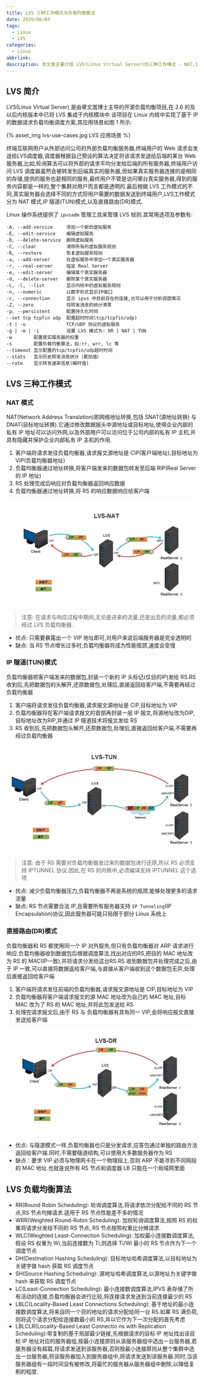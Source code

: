 ```yaml
---
title: LVS 三种工作模式与负载均衡算法
date: 2020/06/04
tags:
  - Linux
  - LVS
categories:
  - Linux
abbrlink: 
description: 本文章主要介绍 LVS(Linux Virtual Server)的三种工作模式 - NAT,IP 隧道,直接路由(Direct Routing),并简述了三中工作模式的优缺点.后面介绍了 LVS 支持的负载均衡算法
---
```


## LVS 简介

LVS(Linux Virtual Server) 是由章文嵩博士主导的开源负载均衡项目,在 2.6 的及以后内核版本中已将 LVS 集成于内核模块中.该项目在 Linux 内核中实现了基于 IP 的数据请求负载均衡调度方案,其应用场景如图 1 所示:

{% asset_img lvs-use-cases.jpg LVS 应用场景 %}

终端互联网用户从外部访问公司的外部负载均衡服务器,终端用户的 Web 请求会发送给LVS调度器,调度器根据自己预设的算法决定将该请求发送给后端的某台 Web 服务器,比如,轮询算法可以将外部的请求平均分发给后端的所有服务器,终端用户访问 LVS 调度器虽然会被转发到后端真实的服务器,但如果真实服务器连接的是相同的存储,提供的服务也是相同的服务,最终用户不管是访问哪台真实服务器,得到的服务内容都是一样的,整个集群对用户而言都是透明的.最后根据 LVS 工作模式的不同,真实服务器会选择不同的方式将用户需要的数据发送到终端用户,LVS工作模式分为 NAT 模式,IP 隧道(TUN)模式,以及直接路由(DR)模式.

Linux 操作系统提供了 `ipvsadm` 管理工具来管理 LVS 规则.其常用选项及参数有:

```text
-A, --add-service     添加一个新的虚拟服务
-E, --edit-service    编辑虚拟服务
-D, --delete-service  删除虚拟服务
-C, --clear           清除所有的虚拟服务规则
-R, --restore         恢复虚拟服务规则
-a, --add-server      在虚拟服务中添加一个真实服务器
-r, --real-server     指定 Real Server
-e, --edit-server     编辑某个真实服务器
-d, --delete-server   删除某个真实服务器
-L, -l, --list        显示内核中的虚拟服务规则
-n, --numeric         以数字形式显示IP端口
-c, --connection      显示 ipvs 中目前存在的连接,也可以用于分析调度情况
-Z, --zero            将转发消息的统计清零
-p, --persistent      配置持久化时间
--set tcp tcpfin udp  配置超时时间(tcp/tcpfin/udp)
-t | -u               TCP/UDP 协议的虚拟服务
-g | -m | -i          设置 LVS 模式为: DR | NAT | TUN
-w        配置真实服务器的权重
-s        配置负载均衡算法，如:rr, wrr, lc 等
--timeout 显示配置的tcp/tcpfin/udp超时时间
--stats   显示历史转发消息统计（累加值）
--rate    显示转发速率信息(瞬时值)
```

## LVS 三种工作模式

### NAT 模式

NAT(Network Address Translation)即网络地址转换,包括 SNAT(源地址转换) 与 DNAT(目标地址转换).它通过修改数据报头中源地址或目标地址,使得企业内部的私有 IP 地址可以访问外网,以及外部用户可以访问位于公司内部的私有 IP 主机,并具有隐藏并保护企业内部私有 IP 主机的作用.

1. 客户端将请求发往负载均衡器,请求报文源地址是 CIP(客户端地址),目标地址为 VIP(负载均衡器地址)
2. 负载均衡器通过地址转换,将客户端发来的数据包转发至后端 RIP(Real Server 的 IP 地址)
3. RS 处理完成后响应对负载均衡器返回响应数据
4. 负载均衡器通过地址转换,将 RS 的响应数据响应给客户端

![LVS NAT](lvs-working-mode/lvs-NAT.jpg)

> 注意: 在请求与响应过程中期间,无论是进来的流量,还是出去的流量,都必须经过 LVS 负载均衡器.

- 优点: 只需要暴露出一个 VIP 地址即可,对用户来说后端服务器是完全透明的
- 缺点: 当 RS 节点增长过多时,负载均衡器将成为性能瓶颈,速度会变慢

### IP 隧道(TUN)模式

负载均衡器把客户端发来的数据包,封装一个新的 IP 头标记(仅目的IP)发给 RS.RS 收到后,先把数据包的头解开,还原数据包,处理后,直接返回给客户端,不需要再经过负载均衡器

1. 客户端将请求发往负载均衡器,请求报文源地址是 CIP,目标地址为 VIP
2. 负载均衡器将在客户端请求报文的首部再封装一层 IP 报文,将源地址改为DIP,目标地址改为RIP,并通过 IP 隧道技术将报文发给 RS
3. RS 收到后,先把数据包头解开,还原数据包,处理后,直接返回给客户端,不需要再经过负载均衡器

![LVS TUN](lvs-working-mode/lvs-TUN.jpg)

> 注意: 由于 RS 需要对负载均衡器发过来的数据包进行还原,所以 RS 必须支持 IPTUNNEL 协议.因此,在 RS 的内核中,必须编译支持 IPTUNNEL 这个选项

- 优点: 减少负载均衡器压力,负载均衡器不再是系统的瓶颈,能够处理更多的请求流量
- 缺点: RS 节点需要合法 IP,且需要所有服务器支持 `IP Tunneling`(IP Encapsulation)协议,因此服务器可能只局限于部分 Linux 系统上

### 直接路由(DR)模式

负载均衡器和 RS 都使用同一个 IP 对外服务,但只有负载均衡器对 ARP 请求进行响应.负载均衡器收到数据包后根据调度算法,找出对应的RS,把目的 MAC 地址改为 RS 的 MAC(IP一致),并将请求分发给这台RS.RS 收到数据包并处理完成之后,由于 IP 一致,可以直接将数据返给客户端,与直接从客户端收到这个数据包无异,处理后直接返回给客户端

1. 客户端将请求发往前端的负载均衡器,请求报文源地址是 CIP,目标地址为 VIP
2. 负载均衡器将客户端请求报文的源 MAC 地址改为自己的 MAC 地址,目标 MAC 改为了 RS 的 MAC 地址,并将此包发送给 RS
3. 处理完请求报文后,由于 RS 与 负载均衡器有具有同一 VIP,会将响应报文直接发送给客户端

![LVS DR](lvs-working-mode/lvs-DR.jpg)

- 优点: 与隧道模式一样,负载均衡器也只是分发请求,应答包通过单独的路由方法返回给客户端.同时,不需要隧道结构,可以使用大多数服务器作为 RS
- 缺点：要求 VIP 必须与物理网卡在一个物理段上,否则 ARP 不能寻到不同网段的 MAC 地址.也就是说所有 RS 节点和调度器 LB 只能在一个局域网里面

## LVS 负载均衡算法

- RR(Round Robin Scheduling): 轮询调度算法,将请求依次分配给不同的 RS 节点,RS 节点均摊请求.适用于 RS 节点性能差不多的情况
- WRR(Weighted Round-Robin Scheduling): 加权轮询调度算法,按照 RS 的权重将请求分发给不同的 RS 节点, RS 节点按照权重比分摊请求.
- WLC(Weighted Least-Connection Scheduling): 加权最小连接数调度算法, 假设 RS 权重为 Wi,当前连接数为 Ti,则选择 Ti/Wi 最小的 RS 节点作为下一个调度节点
- DH(Destination Hashing Scheduling): 目标地址哈希调度算法,以目标地址为关键字做 hash 获取 RS 调度节点
- SH(Source Hashing Scheduling): 源地址哈希调度算法,以源地址为关键字做 hash 来获取 RS 调度节点
- LC(Least-Connection Scheduling): 最小连接数调度算法,IPVS 表存储了所有活动的连接,负载均衡器会进行比较,将连接请求发送到当前连接最少的 RS
- LBLC(Locality-Based Least Connections Scheduling): 基于地址的最小连接数调度算法,将来自同一个目的地址的请求分配给同一台 RS.如果 RS 满负荷,则将这个请求分配给连接数最小的 RS,并以它作为下一次分配的首先考虑
- LBLCLR(Locality-Based Least Connectio ns with Replication Scheduling):带复制的基于局部最少链接,先根据请求的目标 IP 地址找出该目标 IP 地址对应的服务器组,按最小连接原则从该服务器组中选出一台服务器,若服务器没有超载,将请求发送到该服务器,否则按最小连接原则从整个集群中选出一台服务器,将该服务器加入到服务器组中,将请求发送到该服务器.同时,当该服务器组有一段时间没有被修改,将最忙的服务器从服务器组中删除,以降低复制的程度.
